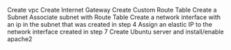 

Create vpc
Create Internet Gateway
Create Custom Route Table
Create a Subnet
Associate subnet with Route Table
Create a network interface with an ip in the subnet that was created in step 4
Assign an elastic IP to the network interface created in step 7
Create Ubuntu server and install/enable apache2
